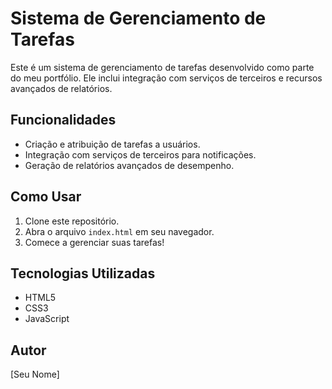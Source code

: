 # Sistema de Gerenciamento de Tarefas

Este é um sistema de gerenciamento de tarefas desenvolvido como parte do meu portfólio. Ele inclui integração com serviços de terceiros e recursos avançados de relatórios.

## Funcionalidades

- Criação e atribuição de tarefas a usuários.
- Integração com serviços de terceiros para notificações.
- Geração de relatórios avançados de desempenho.

## Como Usar

1. Clone este repositório.
2. Abra o arquivo `index.html` em seu navegador.
3. Comece a gerenciar suas tarefas!

## Tecnologias Utilizadas

- HTML5
- CSS3
- JavaScript

## Autor

[Seu Nome]

